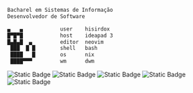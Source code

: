 ```bash
Bacharel em Sistemas de Informação
Desenvolvedor de Software

▄   ▄            user    hisirdox
█▀█▀█            host    ideapad 3
█▄█▄█  ▄         editor  neovim
 ███  █ █        shell   bash
 ████   █        os      nix
 ████▀▀▀         wm      dwm
```
![Static Badge](https://img.shields.io/badge/shell-4EAA25?style=for-the-badge)
![Static Badge](https://img.shields.io/badge/git-F05032?style=for-the-badge)
![Static Badge](https://img.shields.io/badge/c-A8B9CC?style=for-the-badge)
![Static Badge](https://img.shields.io/badge/javascript-F7DF1E?style=for-the-badge)
![Static Badge](https://img.shields.io/badge/python-3776AB?style=for-the-badge)
